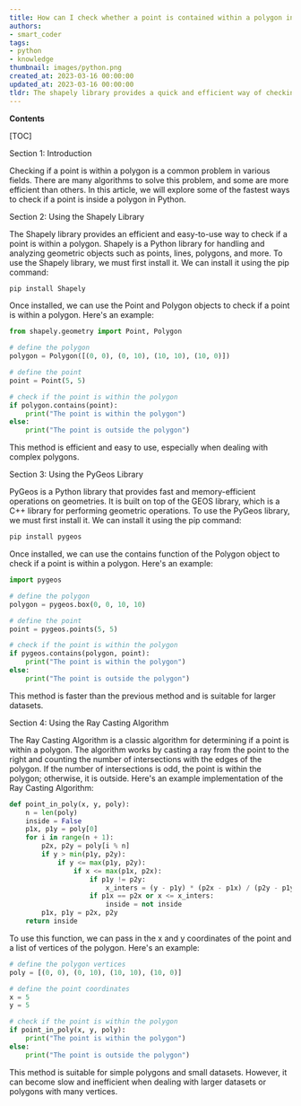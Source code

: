 ```yaml
---
title: How can I check whether a point is contained within a polygon in Python most quickly?
authors:
- smart_coder
tags:
- python
- knowledge
thumbnail: images/python.png
created_at: 2023-03-16 00:00:00
updated_at: 2023-03-16 00:00:00
tldr: The shapely library provides a quick and efficient way of checking if a point is inside a polygon in Python.
---
```


**Contents**

[TOC]

Section 1: Introduction

Checking if a point is within a polygon is a common problem in various fields. There are many algorithms to solve this problem, and some are more efficient than others. In this article, we will explore some of the fastest ways to check if a point is inside a polygon in Python.

Section 2: Using the Shapely Library

The Shapely library provides an efficient and easy-to-use way to check if a point is within a polygon. Shapely is a Python library for handling and analyzing geometric objects such as points, lines, polygons, and more. To use the Shapely library, we must first install it. We can install it using the pip command:

```python
pip install Shapely
```

Once installed, we can use the Point and Polygon objects to check if a point is within a polygon. Here's an example:

```python
from shapely.geometry import Point, Polygon

# define the polygon
polygon = Polygon([(0, 0), (0, 10), (10, 10), (10, 0)])

# define the point
point = Point(5, 5)

# check if the point is within the polygon
if polygon.contains(point):
    print("The point is within the polygon")
else:
    print("The point is outside the polygon")
```

This method is efficient and easy to use, especially when dealing with complex polygons.

Section 3: Using the PyGeos Library

PyGeos is a Python library that provides fast and memory-efficient operations on geometries. It is built on top of the GEOS library, which is a C++ library for performing geometric operations. To use the PyGeos library, we must first install it. We can install it using the pip command:

```python
pip install pygeos
```

Once installed, we can use the contains function of the Polygon object to check if a point is within a polygon. Here's an example:

```python
import pygeos

# define the polygon
polygon = pygeos.box(0, 0, 10, 10)

# define the point
point = pygeos.points(5, 5)

# check if the point is within the polygon
if pygeos.contains(polygon, point):
    print("The point is within the polygon")
else:
    print("The point is outside the polygon")
```

This method is faster than the previous method and is suitable for larger datasets.

Section 4: Using the Ray Casting Algorithm

The Ray Casting Algorithm is a classic algorithm for determining if a point is within a polygon. The algorithm works by casting a ray from the point to the right and counting the number of intersections with the edges of the polygon. If the number of intersections is odd, the point is within the polygon; otherwise, it is outside. Here's an example implementation of the Ray Casting Algorithm:

```python
def point_in_poly(x, y, poly):
    n = len(poly)
    inside = False
    p1x, p1y = poly[0]
    for i in range(n + 1):
        p2x, p2y = poly[i % n]
        if y > min(p1y, p2y):
            if y <= max(p1y, p2y):
                if x <= max(p1x, p2x):
                    if p1y != p2y:
                        x_inters = (y - p1y) * (p2x - p1x) / (p2y - p1y) + p1x
                    if p1x == p2x or x <= x_inters:
                        inside = not inside
        p1x, p1y = p2x, p2y
    return inside
```

To use this function, we can pass in the x and y coordinates of the point and a list of vertices of the polygon. Here's an example:

```python
# define the polygon vertices
poly = [(0, 0), (0, 10), (10, 10), (10, 0)]

# define the point coordinates
x = 5
y = 5

# check if the point is within the polygon
if point_in_poly(x, y, poly):
    print("The point is within the polygon")
else:
    print("The point is outside the polygon")
```

This method is suitable for simple polygons and small datasets. However, it can become slow and inefficient when dealing with larger datasets or polygons with many vertices.
